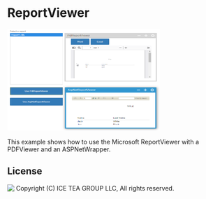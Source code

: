 ReportViewer
====

<img src="../Support/Images/ReportViewer.png" width="350" height="233">

This example shows how to use the Microsoft ReportViewer with a PDFViewer and an ASPNetWrapper.

License
-------
<img src="http://iceteagroup.com/wp-content/uploads/2017/01/Square-64x64-trasp.png" height="20" align="top"> Copyright (C) ICE TEA GROUP LLC, All rights reserved.

